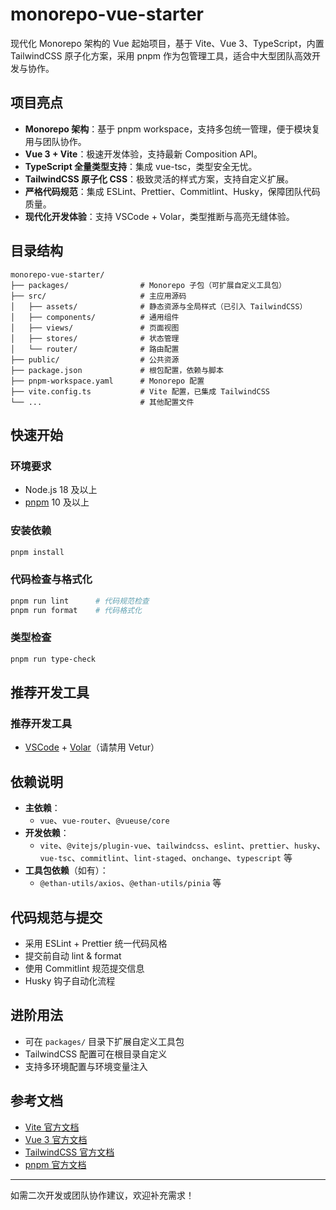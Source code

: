 # monorepo-vue-starter

现代化 Monorepo 架构的 Vue 起始项目，基于 Vite、Vue 3、TypeScript，内置 TailwindCSS 原子化方案，采用 pnpm 作为包管理工具，适合中大型团队高效开发与协作。

## 项目亮点

- **Monorepo 架构**：基于 pnpm workspace，支持多包统一管理，便于模块复用与团队协作。
- **Vue 3 + Vite**：极速开发体验，支持最新 Composition API。
- **TypeScript 全量类型支持**：集成 vue-tsc，类型安全无忧。
- **TailwindCSS 原子化 CSS**：极致灵活的样式方案，支持自定义扩展。
- **严格代码规范**：集成 ESLint、Prettier、Commitlint、Husky，保障团队代码质量。
- **现代化开发体验**：支持 VSCode + Volar，类型推断与高亮无缝体验。

## 目录结构

```text
monorepo-vue-starter/
├── packages/                # Monorepo 子包（可扩展自定义工具包）
├── src/                     # 主应用源码
│   ├── assets/              # 静态资源与全局样式（已引入 TailwindCSS）
│   ├── components/          # 通用组件
│   ├── views/               # 页面视图
│   ├── stores/              # 状态管理
│   └── router/              # 路由配置
├── public/                  # 公共资源
├── package.json             # 根包配置，依赖与脚本
├── pnpm-workspace.yaml      # Monorepo 配置
├── vite.config.ts           # Vite 配置，已集成 TailwindCSS
└── ...                      # 其他配置文件
```

## 快速开始

### 环境要求

- Node.js 18 及以上
- [pnpm](https://pnpm.io/) 10 及以上

### 安装依赖

```sh
pnpm install
```

### 代码检查与格式化

```sh
pnpm run lint      # 代码规范检查
pnpm run format    # 代码格式化
```

### 类型检查

```sh
pnpm run type-check
```

## 推荐开发工具

### 推荐开发工具

- [VSCode](https://code.visualstudio.com/) + [Volar](https://marketplace.visualstudio.com/items?itemName=Vue.volar)（请禁用 Vetur）

## 依赖说明

- **主依赖**：
  - `vue`、`vue-router`、`@vueuse/core`
- **开发依赖**：
  - `vite`、`@vitejs/plugin-vue`、`tailwindcss`、`eslint`、`prettier`、`husky`、`vue-tsc`、`commitlint`、`lint-staged`、`onchange`、`typescript` 等
- **工具包依赖**（如有）：
  - `@ethan-utils/axios`、`@ethan-utils/pinia` 等

## 代码规范与提交

- 采用 ESLint + Prettier 统一代码风格
- 提交前自动 lint & format
- 使用 Commitlint 规范提交信息
- Husky 钩子自动化流程

## 进阶用法

- 可在 `packages/` 目录下扩展自定义工具包
- TailwindCSS 配置可在根目录自定义
- 支持多环境配置与环境变量注入

## 参考文档

- [Vite 官方文档](https://vitejs.dev/)
- [Vue 3 官方文档](https://cn.vuejs.org/)
- [TailwindCSS 官方文档](https://tailwindcss.com/)
- [pnpm 官方文档](https://pnpm.io/)

---

如需二次开发或团队协作建议，欢迎补充需求！
